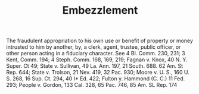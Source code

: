 ---
title: Embezzlement
letter: E
permalink: "/definitions/bld-embezzlement.html"
body: The fraudulent appropriation to his own use or benefit of property or money
  intrusted to him by another, by, a clerk, agent, trustee, public officer, or other
  person acting in a fiduciary character. See 4 Bl. Comm. 230, 231; 3 Kent, Comm.
  194; 4 Steph. Comm. 168, 169, 219; Fagnan v. Knox, 40 N. Y. Super. Ct 49; State
  v. Sullivan, 49 La. Ann. 197, 21 South. 688. 62 Am. St Rep. 644; State v. Trolson,
  21 Nev. 419, 32 Pac. 930; Moore v. U. S., 160 U. S. 268, 16 Sup. Ct. 294, 40 I*
  Ed. 422; Fulton y. Hammond (C. C.) 11 Fed. 293; People v. Gordon, 133 Cal. 328,
  65 Pac. 746, 85 Am. SL Rep. 174
published_at: '2018-07-07'
source: Black's Law Dictionary 2nd Ed (1910)
layout: post
---